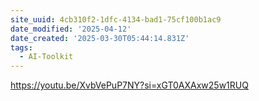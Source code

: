 ```yaml
---
site_uuid: 4cb310f2-1dfc-4134-bad1-75cf100b1ac9
date_modified: '2025-04-12'
date_created: '2025-03-30T05:44:14.831Z'
tags:
  - AI-Toolkit
---
```





























































https://youtu.be/XvbVePuP7NY?si=xGT0AXAxw25w1RUQ
